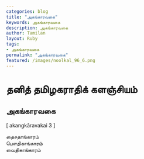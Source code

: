 ```yaml
---  
categories: blog  
title: "அகங்காரவகை"
keywords: அகங்காரவகை  
description: அகங்காரவகை
author: Tamilan  
layout: Ruby  
tags:     
- அகங்காரவகை
permalink: "அகங்காரவகை"  
featured: /images/noolkal_96_6.png  
--- 
```

# தனித் தமிழகராதிக் களஞ்சியம்
## அகங்காரவகை

[ akangkāravakai 3 ]  
  
தைசதாங்காரம்  
பௌதிகாங்காரம்  
வைதிகாங்காரம்